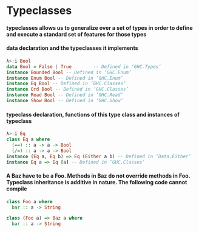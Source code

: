 # Typeclasses
#### typeclasses allows us to generalize over a set of types in order to define and execute a standard set of features for those types

#### data declaration and the typeclasses it implements
```haskell
λ>:i Bool
data Bool = False | True        -- Defined in ‘GHC.Types’
instance Bounded Bool -- Defined in ‘GHC.Enum’
instance Enum Bool -- Defined in ‘GHC.Enum’
instance Eq Bool -- Defined in ‘GHC.Classes’
instance Ord Bool -- Defined in ‘GHC.Classes’
instance Read Bool -- Defined in ‘GHC.Read’
instance Show Bool -- Defined in ‘GHC.Show’
```
#### typeclass declaration, functions of this type class and instances of typeclass
```haskell
λ>:i Eq
class Eq a where
  (==) :: a -> a -> Bool
  (/=) :: a -> a -> Bool
instance (Eq a, Eq b) => Eq (Either a b) -- Defined in ‘Data.Either’
instance Eq a => Eq [a] -- Defined in ‘GHC.Classes’
```

#### A Baz have to be a Foo. Methods in Baz do not override methods in Foo. Typeclass inheritance is additive in nature. The following code cannot compile
```haskell
class Foo a where
  bar :: a -> String

class (Foo a) => Baz a where
  bar :: a -> String
```
